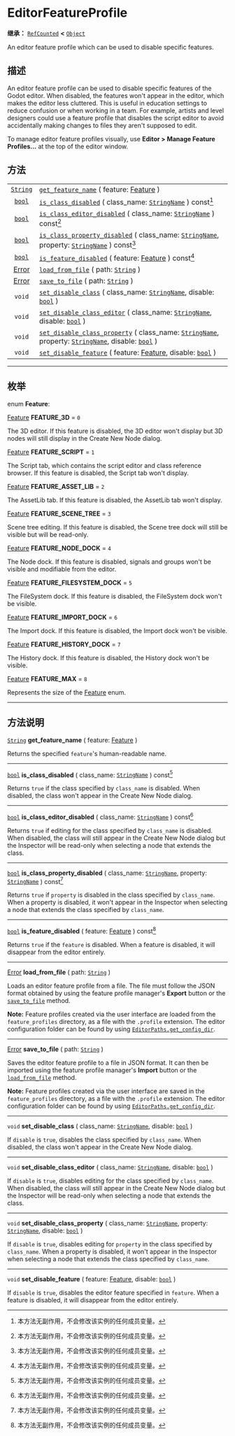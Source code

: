 <!-- ⚠ 请勿编辑本文件 ⚠ -->
<!-- 本文档使用脚本从 WeDot 引擎源码仓库生成。 -->
<!-- 生成脚本：https://github.com/WeDot-Engine/WeDot/tree/4.3/doc/tools/make_md.py； -->
<!-- 原文件：https://github.com/WeDot-Engine/WeDot/tree/4.3/doc/classes/EditorFeatureProfile.xml。 -->

<div id="_class_editorfeatureprofile"></div>

# EditorFeatureProfile

**继承：** [`RefCounted`](class_refcounted.md) **<** [`Object`](class_object.md)

An editor feature profile which can be used to disable specific features.

## 描述

An editor feature profile can be used to disable specific features of the Godot editor. When disabled, the features won't appear in the editor, which makes the editor less cluttered. This is useful in education settings to reduce confusion or when working in a team. For example, artists and level designers could use a feature profile that disables the script editor to avoid accidentally making changes to files they aren't supposed to edit.

To manage editor feature profiles visually, use **Editor > Manage Feature Profiles...** at the top of the editor window.

## 方法

|||
|:-:|:--|
| [`String`](class_string.md)       | [`get_feature_name`](#class_editorfeatureprofile_method_get_feature_name) ( feature: [Feature](#enum_editorfeatureprofile_feature) )                                                                                               |
| [`bool`](class_bool.md)           | [`is_class_disabled`](#class_editorfeatureprofile_method_is_class_disabled) ( class_name: [`StringName`](class_stringname.md) ) const[^const]                                                                                      |
| [`bool`](class_bool.md)           | [`is_class_editor_disabled`](#class_editorfeatureprofile_method_is_class_editor_disabled) ( class_name: [`StringName`](class_stringname.md) ) const[^const]                                                                        |
| [`bool`](class_bool.md)           | [`is_class_property_disabled`](#class_editorfeatureprofile_method_is_class_property_disabled) ( class_name: [`StringName`](class_stringname.md), property: [`StringName`](class_stringname.md) ) const[^const]                     |
| [`bool`](class_bool.md)           | [`is_feature_disabled`](#class_editorfeatureprofile_method_is_feature_disabled) ( feature: [Feature](#enum_editorfeatureprofile_feature) ) const[^const]                                                                           |
| [Error](#enum_@globalscope_error) | [`load_from_file`](#class_editorfeatureprofile_method_load_from_file) ( path: [`String`](class_string.md) )                                                                                                                        |
| [Error](#enum_@globalscope_error) | [`save_to_file`](#class_editorfeatureprofile_method_save_to_file) ( path: [`String`](class_string.md) )                                                                                                                            |
| `void`                            | [`set_disable_class`](#class_editorfeatureprofile_method_set_disable_class) ( class_name: [`StringName`](class_stringname.md), disable: [`bool`](class_bool.md) )                                                                  |
| `void`                            | [`set_disable_class_editor`](#class_editorfeatureprofile_method_set_disable_class_editor) ( class_name: [`StringName`](class_stringname.md), disable: [`bool`](class_bool.md) )                                                    |
| `void`                            | [`set_disable_class_property`](#class_editorfeatureprofile_method_set_disable_class_property) ( class_name: [`StringName`](class_stringname.md), property: [`StringName`](class_stringname.md), disable: [`bool`](class_bool.md) ) |
| `void`                            | [`set_disable_feature`](#class_editorfeatureprofile_method_set_disable_feature) ( feature: [Feature](#enum_editorfeatureprofile_feature), disable: [`bool`](class_bool.md) )                                                       |

<!-- rst-class:: classref-section-separator -->

---

## 枚举

<div id="_class_enum_editorfeatureprofile_feature"></div>

enum **Feature**: <div id="enum_editorfeatureprofile_feature"></div>

<div id="_class_editorfeatureprofile_constant_feature_3d"></div>

[Feature](#enum_editorfeatureprofile_feature) **FEATURE_3D** = ``0``

The 3D editor. If this feature is disabled, the 3D editor won't display but 3D nodes will still display in the Create New Node dialog.

<div id="_class_editorfeatureprofile_constant_feature_script"></div>

[Feature](#enum_editorfeatureprofile_feature) **FEATURE_SCRIPT** = ``1``

The Script tab, which contains the script editor and class reference browser. If this feature is disabled, the Script tab won't display.

<div id="_class_editorfeatureprofile_constant_feature_asset_lib"></div>

[Feature](#enum_editorfeatureprofile_feature) **FEATURE_ASSET_LIB** = ``2``

The AssetLib tab. If this feature is disabled, the AssetLib tab won't display.

<div id="_class_editorfeatureprofile_constant_feature_scene_tree"></div>

[Feature](#enum_editorfeatureprofile_feature) **FEATURE_SCENE_TREE** = ``3``

Scene tree editing. If this feature is disabled, the Scene tree dock will still be visible but will be read-only.

<div id="_class_editorfeatureprofile_constant_feature_node_dock"></div>

[Feature](#enum_editorfeatureprofile_feature) **FEATURE_NODE_DOCK** = ``4``

The Node dock. If this feature is disabled, signals and groups won't be visible and modifiable from the editor.

<div id="_class_editorfeatureprofile_constant_feature_filesystem_dock"></div>

[Feature](#enum_editorfeatureprofile_feature) **FEATURE_FILESYSTEM_DOCK** = ``5``

The FileSystem dock. If this feature is disabled, the FileSystem dock won't be visible.

<div id="_class_editorfeatureprofile_constant_feature_import_dock"></div>

[Feature](#enum_editorfeatureprofile_feature) **FEATURE_IMPORT_DOCK** = ``6``

The Import dock. If this feature is disabled, the Import dock won't be visible.

<div id="_class_editorfeatureprofile_constant_feature_history_dock"></div>

[Feature](#enum_editorfeatureprofile_feature) **FEATURE_HISTORY_DOCK** = ``7``

The History dock. If this feature is disabled, the History dock won't be visible.

<div id="_class_editorfeatureprofile_constant_feature_max"></div>

[Feature](#enum_editorfeatureprofile_feature) **FEATURE_MAX** = ``8``

Represents the size of the [Feature](#enum_editorfeatureprofile_feature) enum.

<!-- rst-class:: classref-section-separator -->

---

## 方法说明

<div id="_class_editorfeatureprofile_method_get_feature_name"></div>

[`String`](class_string.md) **get_feature_name** ( feature: [Feature](#enum_editorfeatureprofile_feature) )<div id="class_editorfeatureprofile_method_get_feature_name"></div>

Returns the specified `feature`'s human-readable name.

<!-- rst-class:: classref-item-separator -->

---

<div id="_class_editorfeatureprofile_method_is_class_disabled"></div>

[`bool`](class_bool.md) **is_class_disabled** ( class_name: [`StringName`](class_stringname.md) ) const[^const]<div id="class_editorfeatureprofile_method_is_class_disabled"></div>

Returns `true` if the class specified by `class_name` is disabled. When disabled, the class won't appear in the Create New Node dialog.

<!-- rst-class:: classref-item-separator -->

---

<div id="_class_editorfeatureprofile_method_is_class_editor_disabled"></div>

[`bool`](class_bool.md) **is_class_editor_disabled** ( class_name: [`StringName`](class_stringname.md) ) const[^const]<div id="class_editorfeatureprofile_method_is_class_editor_disabled"></div>

Returns `true` if editing for the class specified by `class_name` is disabled. When disabled, the class will still appear in the Create New Node dialog but the Inspector will be read-only when selecting a node that extends the class.

<!-- rst-class:: classref-item-separator -->

---

<div id="_class_editorfeatureprofile_method_is_class_property_disabled"></div>

[`bool`](class_bool.md) **is_class_property_disabled** ( class_name: [`StringName`](class_stringname.md), property: [`StringName`](class_stringname.md) ) const[^const]<div id="class_editorfeatureprofile_method_is_class_property_disabled"></div>

Returns `true` if `property` is disabled in the class specified by `class_name`. When a property is disabled, it won't appear in the Inspector when selecting a node that extends the class specified by `class_name`.

<!-- rst-class:: classref-item-separator -->

---

<div id="_class_editorfeatureprofile_method_is_feature_disabled"></div>

[`bool`](class_bool.md) **is_feature_disabled** ( feature: [Feature](#enum_editorfeatureprofile_feature) ) const[^const]<div id="class_editorfeatureprofile_method_is_feature_disabled"></div>

Returns `true` if the `feature` is disabled. When a feature is disabled, it will disappear from the editor entirely.

<!-- rst-class:: classref-item-separator -->

---

<div id="_class_editorfeatureprofile_method_load_from_file"></div>

[Error](#enum_@globalscope_error) **load_from_file** ( path: [`String`](class_string.md) )<div id="class_editorfeatureprofile_method_load_from_file"></div>

Loads an editor feature profile from a file. The file must follow the JSON format obtained by using the feature profile manager's **Export** button or the [`save_to_file`](#class_editorfeatureprofile_method_save_to_file) method.

 **Note:** Feature profiles created via the user interface are loaded from the `feature_profiles` directory, as a file with the `.profile` extension. The editor configuration folder can be found by using [`EditorPaths.get_config_dir`](#class_editorpaths_method_get_config_dir).

<!-- rst-class:: classref-item-separator -->

---

<div id="_class_editorfeatureprofile_method_save_to_file"></div>

[Error](#enum_@globalscope_error) **save_to_file** ( path: [`String`](class_string.md) )<div id="class_editorfeatureprofile_method_save_to_file"></div>

Saves the editor feature profile to a file in JSON format. It can then be imported using the feature profile manager's **Import** button or the [`load_from_file`](#class_editorfeatureprofile_method_load_from_file) method.

 **Note:** Feature profiles created via the user interface are saved in the `feature_profiles` directory, as a file with the `.profile` extension. The editor configuration folder can be found by using [`EditorPaths.get_config_dir`](#class_editorpaths_method_get_config_dir).

<!-- rst-class:: classref-item-separator -->

---

<div id="_class_editorfeatureprofile_method_set_disable_class"></div>

`void` **set_disable_class** ( class_name: [`StringName`](class_stringname.md), disable: [`bool`](class_bool.md) )<div id="class_editorfeatureprofile_method_set_disable_class"></div>

If `disable` is `true`, disables the class specified by `class_name`. When disabled, the class won't appear in the Create New Node dialog.

<!-- rst-class:: classref-item-separator -->

---

<div id="_class_editorfeatureprofile_method_set_disable_class_editor"></div>

`void` **set_disable_class_editor** ( class_name: [`StringName`](class_stringname.md), disable: [`bool`](class_bool.md) )<div id="class_editorfeatureprofile_method_set_disable_class_editor"></div>

If `disable` is `true`, disables editing for the class specified by `class_name`. When disabled, the class will still appear in the Create New Node dialog but the Inspector will be read-only when selecting a node that extends the class.

<!-- rst-class:: classref-item-separator -->

---

<div id="_class_editorfeatureprofile_method_set_disable_class_property"></div>

`void` **set_disable_class_property** ( class_name: [`StringName`](class_stringname.md), property: [`StringName`](class_stringname.md), disable: [`bool`](class_bool.md) )<div id="class_editorfeatureprofile_method_set_disable_class_property"></div>

If `disable` is `true`, disables editing for `property` in the class specified by `class_name`. When a property is disabled, it won't appear in the Inspector when selecting a node that extends the class specified by `class_name`.

<!-- rst-class:: classref-item-separator -->

---

<div id="_class_editorfeatureprofile_method_set_disable_feature"></div>

`void` **set_disable_feature** ( feature: [Feature](#enum_editorfeatureprofile_feature), disable: [`bool`](class_bool.md) )<div id="class_editorfeatureprofile_method_set_disable_feature"></div>

If `disable` is `true`, disables the editor feature specified in `feature`. When a feature is disabled, it will disappear from the editor entirely.

[^virtual]: 本方法通常需要用户覆盖才能生效。
[^const]: 本方法无副作用，不会修改该实例的任何成员变量。
[^vararg]: 本方法除了能接受在此处描述的参数外，还能够继续接受任意数量的参数。
[^constructor]: 本方法用于构造某个类型。
[^static]: 调用本方法无需实例，可直接使用类名进行调用。
[^operator]: 本方法描述的是使用本类型作为左操作数的有效运算符。
[^bitfield]: 这个值是由下列位标志构成位掩码的整数。
[^void]: 无返回值。
